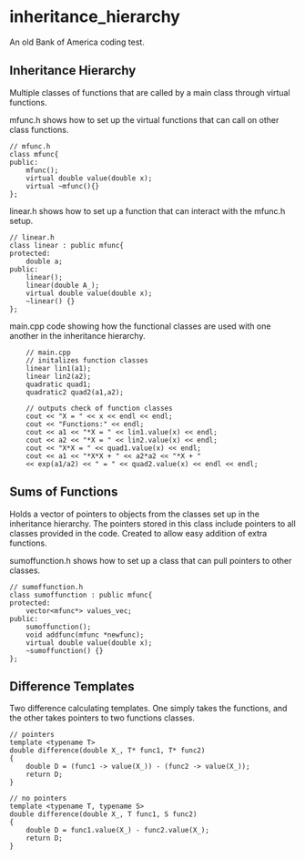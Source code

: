 # inheritance_hierarchy
An old Bank of America coding test.

## Inheritance Hierarchy
Multiple classes of functions that are called by a main class through virtual functions.

mfunc.h shows how to set up the virtual functions that can call on other class functions.

    // mfunc.h
    class mfunc{
    public:
        mfunc();
        virtual double value(double x);
        virtual ~mfunc(){}
    };

linear.h shows how to set up a function that can interact with the mfunc.h setup.

    // linear.h
    class linear : public mfunc{
    protected:
        double a;
    public:
        linear();
        linear(double A_);
        virtual double value(double x);
        ~linear() {}
    };

main.cpp code showing how the functional classes are used with one another in the inheritance hierarchy.

        // main.cpp
        // initalizes function classes
        linear lin1(a1);
        linear lin2(a2);
        quadratic quad1;
        quadratic2 quad2(a1,a2);

        // outputs check of function classes
        cout << "X = " << x << endl << endl;
        cout << "Functions:" << endl;
        cout << a1 << "*X = " << lin1.value(x) << endl;
        cout << a2 << "*X = " << lin2.value(x) << endl;
        cout << "X*X = " << quad1.value(x) << endl;
        cout << a1 << "*X*X + " << a2*a2 << "*X + "
        << exp(a1/a2) << " = " << quad2.value(x) << endl << endl;

## Sums of Functions
Holds a vector of pointers to objects from the
classes set up in the inheritance hierarchy. The pointers stored in this class include pointers to all classes provided in the code. Created to allow easy addition of extra functions.

sumoffunction.h shows how to set up a class that can pull pointers to other classes.

    // sumoffunction.h
    class sumoffunction : public mfunc{
    protected:
        vector<mfunc*> values_vec;
    public:
        sumoffunction();
        void addfunc(mfunc *newfunc);
        virtual double value(double x);
        ~sumoffunction() {}
    };

## Difference Templates
Two difference calculating templates. One simply takes the functions, and the other takes pointers to two functions classes.

    // pointers
    template <typename T>
    double difference(double X_, T* func1, T* func2)
    {
        double D = (func1 -> value(X_)) - (func2 -> value(X_));
        return D;
    }

    // no pointers
    template <typename T, typename S>
    double difference(double X_, T func1, S func2)
    {
        double D = func1.value(X_) - func2.value(X_);
        return D;
    }
